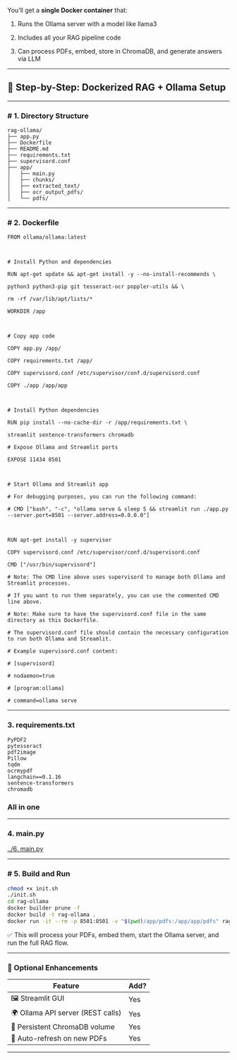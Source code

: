   

You’ll get a **single Docker container** that:

1. Runs the Ollama server with a model like llama3
    
2. Includes all your RAG pipeline code
    
3. Can process PDFs, embed, store in ChromaDB, and generate answers via LLM
    

---

## **🐳 Step-by-Step: Dockerized RAG + Ollama Setup**

---

### **# 1. Directory Structure**

```
rag-ollama/
├── app.py
├── Dockerfile
├── README.md
├── requirements.txt
├── supervisord.conf 
├── app/
│   ├── main.py
│   ├── chunks/
│   ├── extracted_text/
│   ├── ocr_output_pdfs/
│   └── pdfs/
```



---

### **# 2.** **Dockerfile**

```
FROM ollama/ollama:latest

  

# Install Python and dependencies

RUN apt-get update && apt-get install -y --no-install-recommends \

python3 python3-pip git tesseract-ocr poppler-utils && \

rm -rf /var/lib/apt/lists/*

WORKDIR /app

  

# Copy app code

COPY app.py /app/

COPY requirements.txt /app/

COPY supervisord.conf /etc/supervisor/conf.d/supervisord.conf

COPY ./app /app/app

  

# Install Python dependencies

RUN pip install --no-cache-dir -r /app/requirements.txt \

streamlit sentence-transformers chromadb

# Expose Ollama and Streamlit ports

EXPOSE 11434 8501

  

# Start Ollama and Streamlit app

# For debugging purposes, you can run the following command:

# CMD ["bash", "-c", "ollama serve & sleep 5 && streamlit run ./app.py --server.port=8501 --server.address=0.0.0.0"]

  

RUN apt-get install -y supervisor

COPY supervisord.conf /etc/supervisor/conf.d/supervisord.conf

CMD ["/usr/bin/supervisord"]

# Note: The CMD line above uses supervisord to manage both Ollama and Streamlit processes.

# If you want to run them separately, you can use the commented CMD line above.

# Note: Make sure to have the supervisord.conf file in the same directory as this Dockerfile.

# The supervisord.conf file should contain the necessary configuration to run both Ollama and Streamlit.

# Example supervisord.conf content:

# [supervisord]

# nodaemon=true

# [program:ollama]

# command=ollama serve
```

---

### 3. requirements.txt

```
PyPDF2
pytesseract
pdf2image
Pillow
tqdm
ocrmypdf
langchain==0.1.16
sentence-transformers
chromadb
```


### All in one


---

### 4. main.py

[../6. main.py](<../6. main.py.md>)


---

### **# 5. Build and Run**

```bash
chmod +x init.sh
./init.sh
cd rag-ollama
docker builder prune -f
docker build -t rag-ollama .
docker run -it --rm -p 8501:8501 -v "$(pwd)/app/pdfs:/app/app/pdfs" rag-ollama
```

✅ This will process your PDFs, embed them, start the Ollama server, and run the full RAG flow.

---

### **🧪 Optional Enhancements**

|**Feature**|**Add?**|
|---|---|
|🖼️ Streamlit GUI|Yes|
|🌍 Ollama API server (REST calls)|Yes|
|💾 Persistent ChromaDB volume|Yes|
|🔄 Auto-refresh on new PDFs|Yes|

---

